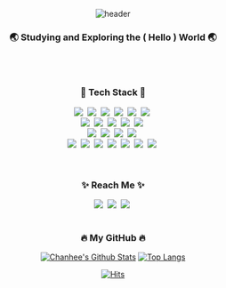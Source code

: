 <div align="center">

![header](https://capsule-render.vercel.app/api?type=waving&height=280&color=EB5757&fontColor=FFFFFF&text=Hi,%20I'm%20Chanhee&animation=blink&fontAlignY=40)

</div>


<div align="center">
    <h3>🌏 Studying and Exploring the ( Hello ) World 🌏</h3>
</div>

<br/>
<br/>
<!-- TECH STACK -->
<h3 align="center">🚀 Tech Stack 🚀</h3>
<p align="center">
    <img src="https://img.shields.io/badge/React-61DAFB?style=flat-square&logo=React&logoColor=white"/></a>&nbsp
    <img src="https://img.shields.io/badge/Redux-764ABC?style=flat-square&logo=Redux&logoColor=white"/></a>&nbsp
    <img src="https://img.shields.io/badge/Redux%20Saga-999999?style=flat-square&logo=Redux-Saga&logoColor=white"/></a>&nbsp
    <img src="https://img.shields.io/badge/Javascript-ffb13b?style=flat-square&logo=javascript&logoColor=white"/></a>&nbsp
    <img src="https://img.shields.io/badge/Typescript-3178C6?style=flat-square&logo=Typescript&logoColor=white"/></a>&nbsp
    <img src="https://img.shields.io/badge/Node.js-339933?style=flat-square&logo=Node.js&logoColor=white"/></a>&nbsp
    <br/>  
    <img src="https://img.shields.io/badge/HTML5-E34F26?style=flat-square&logo=HTML5&logoColor=white"/></a>&nbsp
    <img src="https://img.shields.io/badge/css-1572B6?style=flat-square&logo=css3&logoColor=white"/></a>&nbsp
    <img src="https://img.shields.io/badge/styled%20components-DB7093?style=flat-square&logo=styled-components&logoColor=white"/></a>&nbsp
    <img src="https://img.shields.io/badge/Sass-CC6699?style=flat-square&logo=Sass&logoColor=white"/></a>&nbsp
    <img src="https://img.shields.io/badge/Cypress-17202C?style=flat-square&logo=cypress&logoColor=white"/></a>&nbsp
    <br/>
    <img src="https://img.shields.io/badge/Android-3DDC84?style=flat-square&logo=Android&logoColor=white"/></a>&nbsp
    <img src="https://img.shields.io/badge/Java-007396?style=flat-square&logo=Java&logoColor=white"/></a>&nbsp
    <img src="https://img.shields.io/badge/Python-3776AB?style=flat-square&logo=Python&logoColor=white"/></a>&nbsp
    <img src="https://img.shields.io/badge/RubyOnRails-CC0000?style=flat-square&logo=RubyOnRails&logoColor=white"/></a>&nbsp
    <br/>
    <img src="https://img.shields.io/badge/Mysql-E6B91E?style=flat-square&logo=MySql&logoColor=white"/></a>&nbsp 
    <img src="https://img.shields.io/badge/SQLite-003B57?style=flat-square&logo=SQLite&logoColor=white"/></a>&nbsp 
    <img src="https://img.shields.io/badge/Sequelize-52B0E7?style=flat-square&logo=Sequelize&logoColor=white"/></a>&nbsp 
    <img src="https://img.shields.io/badge/aws-333664?style=flat-square&logo=amazon-aws&logoColor=white"/></a>&nbsp
    <img src="https://img.shields.io/badge/Firebase-FFCA28?style=flat-square&logo=Firebase&logoColor=white"/></a>&nbsp 
    <img src="https://img.shields.io/badge/Figma-F24E1E?style=flat-square&logo=Figma&logoColor=white"/></a>&nbsp
    <img src="https://img.shields.io/badge/AdobeXD-FF61F6?style=flat-square&logo=AdobeXD&logoColor=white"/></a>&nbsp
</p>

<!-- CONTACT -->
<br/>
<h3 align="center">✨ Reach Me ✨</h3>
    <p align="center">
      <a href="https://velog.io/@averycode"><img src="https://img.shields.io/badge/Tech%20Blog-11B48A?style=flat-square&logo=Vimeo&logoColor=white&link=https://velog.io/@averycode"/></a>&nbsp
      <a href="mailto:chan420420@gmail.com"><img src="https://img.shields.io/badge/Gmail-d14836?style=flat-square&logo=Gmail&logoColor=white&link=mailto:chan420420@gmail.com"/></a>&nbsp
      <a href="https://www.linkedin.com/in/chanhee-jeong/"><img src="https://img.shields.io/badge/Linked%20In-0A66C2?style=flat-square&logo=LinkedIn&logoColor=white&link=https://www.linkedin.com/in/chanhee-jeong/"/></a>&nbsp
<br>

<!-- GITHUB INFOS -->
<br/>
<div align="center">
<h3 align="center">🔥 My GitHub 🔥</h3>

[![Chanhee's Github Stats](https://github-readme-stats.vercel.app/api?username=chaneeii&theme=vue&show_icons=true&hide_title=true&)](https://github.com/chaneeii)
[![Top Langs](https://github-readme-stats.vercel.app/api/top-langs/?username=chaneeii&theme=vue&layout=compact)](https://github.com/chaneeii)

</div>


<div align="center">

[![Hits](https://hits.seeyoufarm.com/api/count/incr/badge.svg?url=https%3A%2F%2Fgithub.com%2Fchaneeii&count_bg=%234FC08D&title_bg=%23555555&icon=&icon_color=%23E7E7E7&title=hits&edge_flat=false)](https://hits.seeyoufarm.com)

</div>
<br/>



<!--
https://shields.io/
https://github.com/anuraghazra/github-readme-stats
https://hits.seeyoufarm.com/
https://simpleicons.org/

**chaneeii/chaneeii** is a ✨ _special_ ✨ repository because its `README.md` (this file) appears on your GitHub profile.

Here are some ideas to get you started:
https://rahuldkjain.github.io/gh-profile-readme-generator/
- 🔭 I’m currently working on ...
- 🌱 I’m currently learning ...
- 👯 I’m looking to collaborate on ...
- 🤔 I’m looking for help with ...
- 💬 Ask me about ...
- 📫 How to reach me: ...
- 😄 Pronouns: ...
- ⚡ Fun fact: ...
👨‍💻 All of my projects are available at
-->
